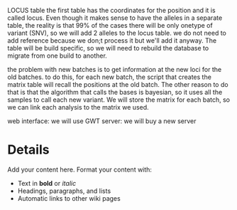LOCUS table
the first table has the coordinates for the position and it is called locus. Even though it makes sense to have the alleles in a separate table, the reality is that 99% of the cases there will be only onetype of variant (SNV), so we will add 2 alleles to the locus table. we do not need to add reference because we don;t process  it but we'll add it anyway. The table will be build specific, so we will need to rebuild the database to migrate from one build to another.

the problem with new batches is to get information at the new loci for the old batches. to do this, for each new batch, the script that creates the matrix table will recall the positions at the old batch. The other reason to do that is that the algorithm that calls the bases is bayesian, so it uses all the samples to call each new variant. We will store the matrix for each batch, so we can link each analysis to the matrix we used.

web interface: we will use GWT
server: we will buy a new server




# Details #

Add your content here.  Format your content with:
  * Text in **bold** or _italic_
  * Headings, paragraphs, and lists
  * Automatic links to other wiki pages